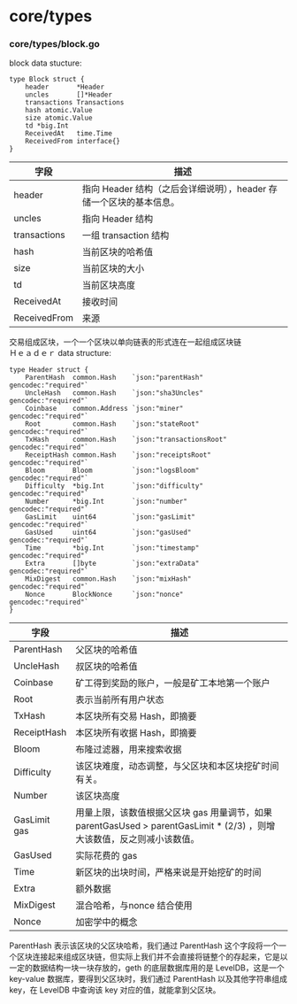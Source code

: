 # core/types
### core/types/block.go
block data stucture:
<pre><code>type Block struct {
	header       *Header
	uncles       []*Header
	transactions Transactions
	hash atomic.Value
	size atomic.Value
	td *big.Int
	ReceivedAt   time.Time
	ReceivedFrom interface{}
}</code></pre>
|字段	|描述|
|--------|------------------------------|
|header	 |指向 Header 结构（之后会详细说明），header 存储一个区块的基本信息。|
|uncles	 |指向 Header 结构|
|transactions|	一组 transaction 结构|
|hash	|当前区块的哈希值|
|size	|当前区块的大小|
|td	|当前区块高度|
|ReceivedAt|	接收时间|
|ReceivedFrom|	来源|
交易组成区块，一个一个区块以单向链表的形式连在一起组成区块链
</br>Ｈｅａｄｅｒ data structure:
<pre><code>type Header struct {
	ParentHash  common.Hash    `json:"parentHash"       gencodec:"required"`
	UncleHash   common.Hash    `json:"sha3Uncles"       gencodec:"required"`
	Coinbase    common.Address `json:"miner"            gencodec:"required"`
	Root        common.Hash    `json:"stateRoot"        gencodec:"required"`
	TxHash      common.Hash    `json:"transactionsRoot" gencodec:"required"`
	ReceiptHash common.Hash    `json:"receiptsRoot"     gencodec:"required"`
	Bloom       Bloom          `json:"logsBloom"        gencodec:"required"`
	Difficulty  *big.Int       `json:"difficulty"       gencodec:"required"`
	Number      *big.Int       `json:"number"           gencodec:"required"`
	GasLimit    uint64         `json:"gasLimit"         gencodec:"required"`
	GasUsed     uint64         `json:"gasUsed"          gencodec:"required"`
	Time        *big.Int       `json:"timestamp"        gencodec:"required"`
	Extra       []byte         `json:"extraData"        gencodec:"required"`
	MixDigest   common.Hash    `json:"mixHash"          gencodec:"required"`
	Nonce       BlockNonce     `json:"nonce"            gencodec:"required"`
}</code></pre>
|字段|	描述|
|--------|-------|
|ParentHash|	父区块的哈希值|
|UncleHash	|叔区块的哈希值|
|Coinbase	|矿工得到奖励的账户，一般是矿工本地第一个账户|
|Root	|表示当前所有用户状态|
|TxHash	|本区块所有交易 Hash，即摘要|
|ReceiptHash	|本区块所有收据 Hash，即摘要|
|Bloom	|布隆过滤器，用来搜索收据|
|Difficulty	|该区块难度，动态调整，与父区块和本区块挖矿时间有关。
|Number	|该区块高度|
|GasLimit	gas |用量上限，该数值根据父区块 gas 用量调节，如果 parentGasUsed > parentGasLimit * (2/3) ，则增大该数值，反之则减小该数值。|
|GasUsed	|实际花费的 gas|
|Time	|新区块的出块时间，严格来说是开始挖矿的时间|
|Extra	|额外数据|
|MixDigest|	混合哈希，与nonce 结合使用|
|Nonce	|加密学中的概念|
ParentHash 表示该区块的父区块哈希，我们通过 ParentHash 这个字段将一个一个区块连接起来组成区块链，但实际上我们并不会直接将链整个的存起来，它是以一定的数据结构一块一块存放的，geth 的底层数据库用的是 LevelDB，这是一个 key-value 数据库，要得到父区块时，我们通过 ParentHash 以及其他字符串组成 key，在 LevelDB 中查询该 key 对应的值，就能拿到父区块。
